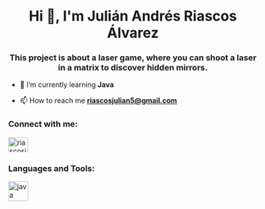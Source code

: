 <h1 align="center">Hi 👋, I'm Julián Andrés Riascos Álvarez</h1>
<h3 align="center">This project is about a laser game, where you can shoot a laser in a matrix to discover hidden mirrors.</h3>

- 🌱 I’m currently learning **Java**

- 📫 How to reach me **riascosjulian5@gmail.com**

<h3 align="left">Connect with me:</h3>
<p align="left">
<a href="https://instagram.com/riascosjulian5" target="blank"><img align="center" src="https://cdn.jsdelivr.net/npm/simple-icons@3.0.1/icons/instagram.svg" alt="riascosjulian5" height="30" width="40" /></a>
</p>

<h3 align="left">Languages and Tools:</h3>
<p align="left"> <a href="https://www.java.com" target="_blank"> <img src="https://devicons.github.io/devicon/devicon.git/icons/java/java-original-wordmark.svg" alt="java" width="40" height="40"/> </a> </p>
